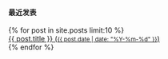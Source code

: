 <div class="list-group">
	<div class="list-group-item">
		<h4 class="list-group-item-heading">最近发表</h4>
	</div>
	{% for post in site.posts limit:10 %}
	<div class="list-group-item">
		<a href="{{post.url}}">
			{{ post.title }} (<small>{{ post.date | date: "%Y-%m-%d" }}</small>)
		</a>
	</div>
	{% endfor %}
</div>